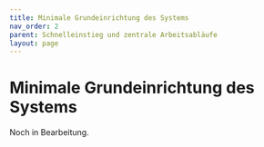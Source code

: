 ```yaml
---
title: Minimale Grundeinrichtung des Systems
nav_order: 2
parent: Schnelleinstieg und zentrale Arbeitsabläufe
layout: page
---
```


# Minimale Grundeinrichtung des Systems

Noch in Bearbeitung.
